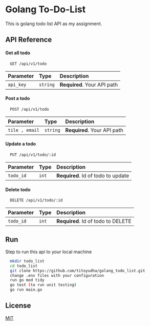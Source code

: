 
# Golang To-Do-List

This is golang todo list API as my assignment.




## API Reference

#### Get all todo

```http
  GET /api/v1/todo
```

| Parameter | Type     | Description                |
| :-------- | :------- | :------------------------- |
| `api_key` | `string` | **Required**. Your API path |

#### Post a todo

```http
  POST /api/v1/todo
```

| Parameter | Type     | Description                       |
| :-------- | :------- | :-------------------------------- |
| `tile , email`      | `string` | **Required**. Your API path |


#### Update a todo

```http
  PUT /api/v1/todo/:id
```

| Parameter | Type     | Description                |
| :-------- | :------- | :------------------------- |
| `todo_id` | `int` | **Required**. Id of todo to update |

#### Delete todo

```http
  DELETE /api/v1/todo/:id
```

| Parameter | Type     | Description                |
| :-------- | :------- | :------------------------- |
| `todo_id` | `int` | **Required**. Id of todo to DELETE |





## Run

Step to run this api to your local machine

```bash
  mkdir todo_list
  cd todo_list
  git clone https://github.com/titoyudha/golang_todo_list.git
  change .env files with your configuration
  run go mod tidy
  go test (to run unit testing)
  go run main.go
```
    
## License

[MIT](https://choosealicense.com/licenses/mit/)

